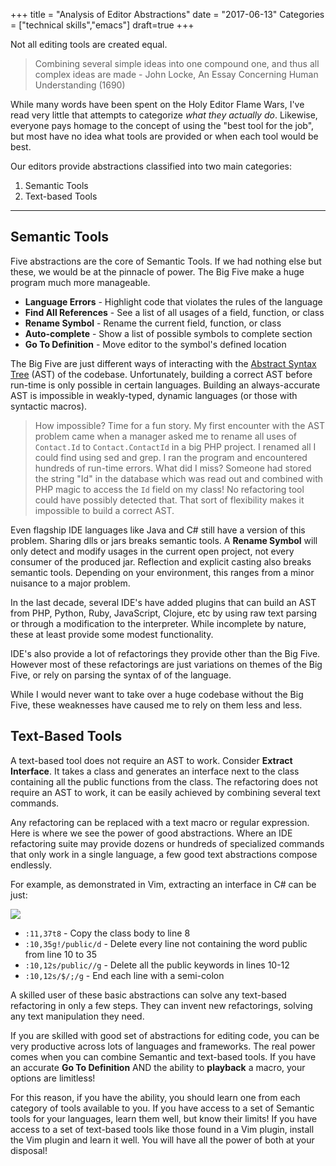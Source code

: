 +++
title = "Analysis of Editor Abstractions"
date = "2017-06-13"
Categories = ["technical skills","emacs"]
draft=true
+++

Not all editing tools are created equal.

> Combining several simple ideas into one compound one, and thus all complex
> ideas are made - John Locke, An Essay Concerning Human Understanding (1690)

While many words have been spent on the Holy Editor Flame Wars, I've read very
little that attempts to categorize _what they actually do_. Likewise, everyone
pays homage to the concept of using the "best tool for the job", but most have
no idea what tools are provided or when each tool would be best.


Our editors provide abstractions classified into two main categories:

1. Semantic Tools
2. Text-based Tools

-----------

## Semantic Tools

Five abstractions are the core of Semantic Tools. If we had nothing else but
these, we would be at the pinnacle of power. The Big Five make a huge program
much more manageable.

<!-- * **Extract Interface** - -->
<!-- * **Extract Class** - -->
<!-- * **Implement Interface** - -->
<!-- * **In-line Method** - -->
<!-- * **Extract Method** - -->
<!-- * **In-line Variable** - -->
<!-- * **Extract Variable** - -->
<!-- * **Operate On Every Calling Line** - -->
<!-- * **Cut/Copy/Paste Expression** - -->
<!-- * **Remove Outer Wrapping** - -->

* **Language Errors** - Highlight code that violates the rules of the language
* **Find All References** - See a list of all usages of a field, function, or class
* **Rename Symbol** - Rename the current field, function, or class
* **Auto-complete** - Show a list of possible symbols to complete section
* **Go To Definition** - Move editor to the symbol's defined location

The Big Five are just different ways of interacting with the
[Abstract Syntax Tree](https://en.wikipedia.org/wiki/Abstract_syntax_tree) (AST)
of the codebase. Unfortunately, building a correct AST before run-time is only
possible in certain languages. Building an always-accurate AST is impossible in
weakly-typed, dynamic languages (or those with syntactic macros).

> How impossible? Time for a fun story. My first encounter with the AST problem
> came when a manager asked me to rename all uses of ```Contact.Id``` to
> ```Contact.ContactId``` in a big PHP project. I renamed all I could find using
> sed and grep. I ran the program and encountered hundreds of run-time errors.
> What did I miss? Someone had stored the string "Id" in the database which was
> read out and combined with PHP magic to access the ```Id``` field on my class!
> No refactoring tool could have possibly detected that. That sort of
> flexibility makes it impossible to build a correct AST.

Even flagship IDE languages like Java and C# still have a version of this
problem. Sharing dlls or jars breaks semantic tools. A **Rename Symbol** will
only detect and modify usages in the current open project, not every consumer of
the produced jar. Reflection and explicit casting also breaks semantic tools.
Depending on your environment, this ranges from a minor nuisance to a major
problem.

In the last decade, several IDE's have added plugins that can build an AST from
PHP, Python, Ruby, JavaScript, Clojure, etc by using raw text parsing or through
a modification to the interpreter. While incomplete by nature, these at least
provide some modest functionality.

IDE's also provide a lot of refactorings they provide other than the Big Five.
However most of these refactorings are just variations on themes of the Big
Five, or rely on parsing the syntax of of the language.

While I would never want to take over a huge codebase without the Big Five,
these weaknesses have caused me to rely on them less and less.

## Text-Based Tools

A text-based tool does not require an AST to work. Consider **Extract
Interface**. It takes a class and generates an interface next to the class
containing all the public functions from the class. The refactoring does not
require an AST to work, it can be easily achieved by combining several text
commands.

Any refactoring can be replaced with a text macro or regular expression. Here is
where we see the power of good abstractions. Where an IDE refactoring suite may
provide dozens or hundreds of specialized commands that only work in a single
language, a few good text abstractions compose endlessly.

For example, as demonstrated in Vim, extracting an interface in C# can be just:

<img class="pull-left" src="/images/interface-small.gif"></img>
<div class="container-fluid">
</div>

* ```:11,37t8``` - Copy the class body to line 8
* ```:10,35g!/public/d``` - Delete every line not containing the word public from
  line 10 to 35
* ```:10,12s/public//g``` - Delete all the public keywords in lines 10-12
* ```:10,12s/$/;/g``` - End each line with a semi-colon


<!-- * **Edit** -->
<!--  * **Change** -->
<!--  * **Insert** -->
<!--  * **Delete** -->
<!--  * **Copy** -->
<!-- * **Motion** -->
<!--  * **(Forward|Back) By (Letter|Word|Line|Sentence|Paragraph)** - Move cursor by -->
<!-- specified delimiter -->
<!-- * **Operation** -->
<!--  * **Repeat** - Repeat an edit -->
<!--  * **Search** - Find instances of text -->
<!--  * **Replace** - Replace with alternate text -->
<!--  * **Delete** - Delete area containing text -->
<!-- * **Record|Playback** - Record and save edits, replaying them when needed -->

A skilled user of these basic abstractions can solve any text-based refactoring
in only a few steps. They can invent new refactorings, solving any text
manipulation they need.

If you are skilled with good set of abstractions for editing code, you can be
very productive across lots of languages and frameworks. The real power comes
when you can combine Semantic and text-based tools. If you have an accurate **Go
To Definition** AND the ability to **playback** a macro, your options are
limitless!

For this reason, if you have the ability, you should learn one from each
category of tools available to you. If you have access to a set of Semantic
tools for your languages, learn them well, but know their limits! If you have
access to a set of text-based tools like those found in a Vim plugin, install
the Vim plugin and learn it well. You will have all the power of both at your
disposal!

<!-- | |  | Correctly Call Function | Adding New State | Best When | -->
<!-- |------------- |-------------- | ------------ | ------------- | ------------- | -->
<!-- |**Semantic Tools** | Explicit |  Easier  | Harder | State Values Change Frequently -->
<!-- |**Syntactic Tools** | Implicit |  Harder  |  Easier | State Values Change Rarely -->
<!-- |**Text Abstractions** | Implicit |  Harder  |  Easier | State Values Change Rarely -->

<!-- The more I watch Patrick work, the more I realize how much mental and muscle -->
<!-- memory I have built up around "Visual Studio"-only abstractions. -->

<!-- Our editing tools are also abstractions. We memorize commands to perform -->
<!-- actions, disregarding the underlying implementation. -->

<!-- I have found that if you have a good set of abstractions for editing code, you -->
<!-- can be very productive across lots of languages and frameworks. -->


<!-- If every concrete sequence had its own bespoke functions, we would find them -->
<!-- much more difficult to use. Imagine if only Lists could be used in a -->
<!-- ```foreach```, and Dictionaries needed to be ```for-every``` while Array needed -->
<!-- a ```for``` loop. We would find them much harder to use. Moving code from one -->
<!-- data structure to another would be a massive undertaking. _This is what IDE's do -->

<!-- The three major sequence abstractions are far superior to dozens of specialized -->
<!-- functions. They are also superior to the overly generic function ```foreach```. -->
<!-- The ```foreach``` function is weak because it is too generic. The a they -->
<!-- abstract away the details needed to make ```foreach``` work. The three are easy -->
<!-- to learn, simple to combine, and allow for endless reuse. -->
